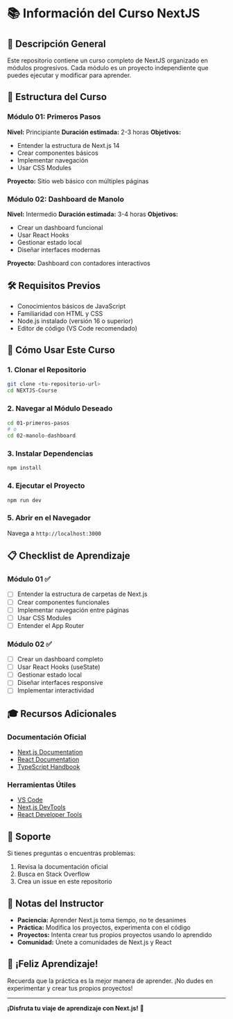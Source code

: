 # 📚 Información del Curso NextJS

## 🎯 Descripción General

Este repositorio contiene un curso completo de NextJS organizado en módulos progresivos. Cada módulo es un proyecto independiente que puedes ejecutar y modificar para aprender.

## 📖 Estructura del Curso

### Módulo 01: Primeros Pasos
**Nivel:** Principiante
**Duración estimada:** 2-3 horas
**Objetivos:**
- Entender la estructura de Next.js 14
- Crear componentes básicos
- Implementar navegación
- Usar CSS Modules

**Proyecto:** Sitio web básico con múltiples páginas

### Módulo 02: Dashboard de Manolo
**Nivel:** Intermedio
**Duración estimada:** 3-4 horas
**Objetivos:**
- Crear un dashboard funcional
- Usar React Hooks
- Gestionar estado local
- Diseñar interfaces modernas

**Proyecto:** Dashboard con contadores interactivos

## 🛠️ Requisitos Previos

- Conocimientos básicos de JavaScript
- Familiaridad con HTML y CSS
- Node.js instalado (versión 16 o superior)
- Editor de código (VS Code recomendado)

## 🚀 Cómo Usar Este Curso

### 1. Clonar el Repositorio
```bash
git clone <tu-repositorio-url>
cd NEXTJS-Course
```

### 2. Navegar al Módulo Deseado
```bash
cd 01-primeros-pasos
# o
cd 02-manolo-dashboard
```

### 3. Instalar Dependencias
```bash
npm install
```

### 4. Ejecutar el Proyecto
```bash
npm run dev
```

### 5. Abrir en el Navegador
Navega a `http://localhost:3000`

## 📋 Checklist de Aprendizaje

### Módulo 01 ✅
- [ ] Entender la estructura de carpetas de Next.js
- [ ] Crear componentes funcionales
- [ ] Implementar navegación entre páginas
- [ ] Usar CSS Modules
- [ ] Entender el App Router

### Módulo 02 ✅
- [ ] Crear un dashboard completo
- [ ] Usar React Hooks (useState)
- [ ] Gestionar estado local
- [ ] Diseñar interfaces responsive
- [ ] Implementar interactividad

## 🎓 Recursos Adicionales

### Documentación Oficial
- [Next.js Documentation](https://nextjs.org/docs)
- [React Documentation](https://reactjs.org/docs)
- [TypeScript Handbook](https://www.typescriptlang.org/docs/)

### Herramientas Útiles
- [VS Code](https://code.visualstudio.com/)
- [Next.js DevTools](https://nextjs.org/docs/advanced-features/measuring-performance)
- [React Developer Tools](https://chrome.google.com/webstore/detail/react-developer-tools/fmkadmapgofadopljbjfkapdkoienihi)

## 🤝 Soporte

Si tienes preguntas o encuentras problemas:
1. Revisa la documentación oficial
2. Busca en Stack Overflow
3. Crea un issue en este repositorio

## 📝 Notas del Instructor

- **Paciencia:** Aprender Next.js toma tiempo, no te desanimes
- **Práctica:** Modifica los proyectos, experimenta con el código
- **Proyectos:** Intenta crear tus propios proyectos usando lo aprendido
- **Comunidad:** Únete a comunidades de Next.js y React

## 🎉 ¡Feliz Aprendizaje!

Recuerda que la práctica es la mejor manera de aprender. ¡No dudes en experimentar y crear tus propios proyectos!

---

**¡Disfruta tu viaje de aprendizaje con Next.js!** 🚀 